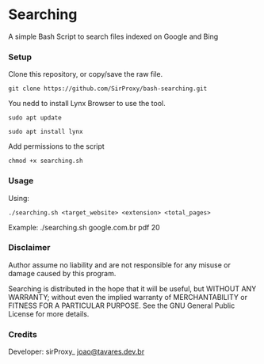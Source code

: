 # Searching
A simple Bash Script to search files indexed on Google and Bing

### Setup
Clone this repository, or copy/save the raw file.
```
git clone https://github.com/SirProxy/bash-searching.git
```

You nedd to install Lynx Browser to use the tool.
```
sudo apt update
```
```
sudo apt install lynx
```

Add permissions to the script
```
chmod +x searching.sh
```

### Usage
Using: 
```
./searching.sh <target_website> <extension> <total_pages>
```
Example: 
./searching.sh google.com.br pdf 20

### Disclaimer
Author assume no liability and are not responsible for any misuse or damage caused by this program.

Searching is distributed in the hope that it will be useful, but WITHOUT ANY WARRANTY; without even the implied warranty of MERCHANTABILITY or FITNESS FOR A PARTICULAR PURPOSE. See the GNU General Public License for more details.

### Credits
Developer: sirProxy_ <joao@tavares.dev.br>
